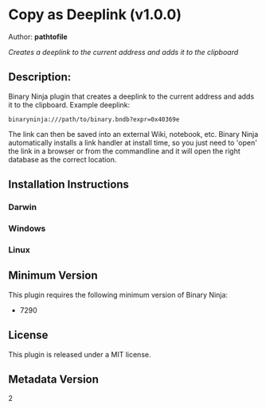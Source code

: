 # Copy as Deeplink (v1.0.0)
Author: **pathtofile**

_Creates a deeplink to the current address and adds it to the clipboard_

## Description:

Binary Ninja plugin that creates a deeplink to the current address and adds it to the clipboard. Example deeplink:
```
binaryninja:///path/to/binary.bndb?expr=0x40369e
```

The link can then be saved into an external Wiki, notebook, etc. Binary Ninja automatically installs a link handler at install time, so you just need to 'open' the link in a browser or from the commandline
and it will open the right database as the correct location.


## Installation Instructions

### Darwin



### Windows



### Linux



## Minimum Version

This plugin requires the following minimum version of Binary Ninja:

* 7290


## License

This plugin is released under a MIT license.
## Metadata Version

2
